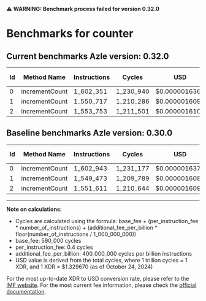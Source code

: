 ⚠️ **WARNING: Benchmark process failed for version 0.32.0**

# Benchmarks for counter

## Current benchmarks Azle version: 0.32.0

| Id  | Method Name    | Instructions | Cycles    | USD           | USD/Million Calls | Change                          |
| --- | -------------- | ------------ | --------- | ------------- | ----------------- | ------------------------------- |
| 0   | incrementCount | 1_602_351    | 1_230_940 | $0.0000016367 | $1.63             | <font color="green">-592</font> |
| 1   | incrementCount | 1_550_717    | 1_210_286 | $0.0000016093 | $1.60             | <font color="red">+1_244</font> |
| 2   | incrementCount | 1_553_753    | 1_211_501 | $0.0000016109 | $1.61             | <font color="red">+2_142</font> |

## Baseline benchmarks Azle version: 0.30.0

| Id  | Method Name    | Instructions | Cycles    | USD           | USD/Million Calls |
| --- | -------------- | ------------ | --------- | ------------- | ----------------- |
| 0   | incrementCount | 1_602_943    | 1_231_177 | $0.0000016371 | $1.63             |
| 1   | incrementCount | 1_549_473    | 1_209_789 | $0.0000016086 | $1.60             |
| 2   | incrementCount | 1_551_611    | 1_210_644 | $0.0000016098 | $1.60             |

---

**Note on calculations:**

- Cycles are calculated using the formula: base_fee + (per_instruction_fee \* number_of_instructions) + (additional_fee_per_billion \* floor(number_of_instructions / 1_000_000_000))
- base_fee: 590_000 cycles
- per_instruction_fee: 0.4 cycles
- additional_fee_per_billion: 400_000_000 cycles per billion instructions
- USD value is derived from the total cycles, where 1 trillion cycles = 1 XDR, and 1 XDR = $1.329670 (as of October 24, 2024)

For the most up-to-date XDR to USD conversion rate, please refer to the [IMF website](https://www.imf.org/external/np/fin/data/rms_sdrv.aspx).
For the most current fee information, please check the [official documentation](https://internetcomputer.org/docs/current/developer-docs/gas-cost#execution).
